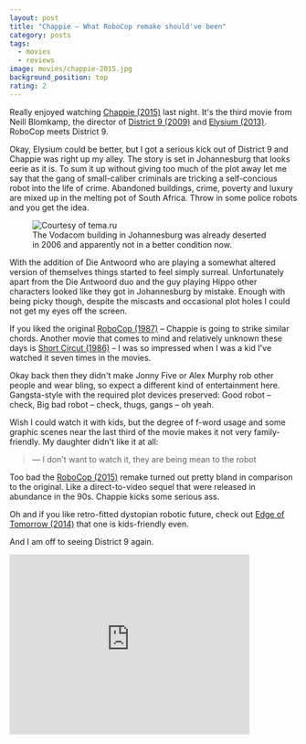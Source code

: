 ```yaml
---
layout: post
title: "Chappie – What RoboCop remake should've been"
category: posts
tags:
  - movies
  - reviews
image: movies/chappie-2015.jpg
background_position: top
rating: 2
---
```

Really enjoyed watching [Chappie (2015)](http://www.imdb.com/title/tt1823672/) last
night.
It's the third movie from Neill Blomkamp, the director of [District 9 (2009)](http://www.imdb.com/title/tt1136608/)
and [Elysium (2013)](http://www.imdb.com/title/tt1535108/). RoboCop meets District 9.

Okay, Elysium could be better, but I got a serious kick out of District 9 and
Chappie was right up my alley. The story is set in Johannesburg
that looks eerie as it is. To sum it up without giving too much of the plot away
let me say that the gang of small-caliber criminals are tricking a self-concious
robot into the life of crime. Abandoned buildings, crime, poverty and luxury are mixed up in the melting pot
of South Africa. Throw in some police robots and you get the idea.

<figure class="right mb4 ml4 sm-col-3">
  <img class="rounded" src="http://tema.ru/travel/south-africa-2/_MG_2985.jpg" title="Courtesy of tema.ru"/>
  <figcaption class="mt1">
  The Vodacom building in Johannesburg was already deserted in 2006 and apparently not in a better condition now.
  </figcaption>
</figure>

With the addition of Die Antwoord who are playing a somewhat altered version of
themselves things started to feel simply surreal. Unfortunately apart from the
Die Antwoord duo and the guy playing Hippo other characters looked like they
got in Johannesburg by mistake. Enough with being picky though, despite the
miscasts and occasional plot holes I could not get my eyes off the screen.

If you liked the original [RoboCop (1987)](http://www.imdb.com/title/tt0093870/)
– Chappie is going to strike similar chords. Another movie that comes to mind
and relatively unknown these days is
[Short Circut (1986)](http://www.imdb.com/title/tt0091949/) – I was so impressed
when I was a kid I've watched it seven times in the movies.

Okay back then they didn't make Jonny Five or Alex Murphy rob other people and wear bling,
so expect a different kind of entertainment here. Gangsta-style with the required plot
devices preserved: Good robot – check, Big bad robot – check, thugs, gangs – oh yeah.

Wish I could watch it with kids, but the degree of f-word usage and some graphic
scenes near the last third of the movie makes it not very family-friendly.
My daughter didn't like it at all:

> — I don't want to watch it, they are being mean to the robot

Too bad the [RoboCop (2015)](http://www.imdb.com/title/tt1234721/) remake turned
out pretty bland in comparison to the original. Like a direct-to-video sequel
that were released in abundance in the 90s. Chappie kicks some serious ass.

Oh and if you like retro-fitted dystopian robotic future, check out
[Edge of Tomorrow (2014)](http://www.imdb.com/title/tt1631867/) that one is
kids-friendly even.

And I am off to seeing District 9 again.

<iframe width="420" height="315" src="https://www.youtube.com/embed/cegdR0GiJl4" frameborder="0" allowfullscreen></iframe>
